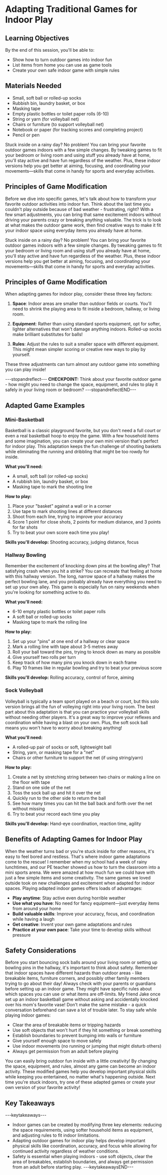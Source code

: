 # Adapting Traditional Games for Indoor Play

## Learning Objectives

By the end of this session, you'll be able to:

- Show how to turn outdoor games into indoor fun
- List items from home you can use as game tools
- Create your own safe indoor game with simple rules

## Materials Needed
- Small, soft ball or rolled-up socks
- Rubbish bin, laundry basket, or box
- Masking tape
- Empty plastic bottles or toilet paper rolls (6-10)
- String or yarn (for volleyball net)
- Chairs or furniture (to support volleyball net)
- Notebook or paper (for tracking scores and completing project)
- Pencil or pen

Stuck inside on a rainy day? No problem! You can bring your favorite outdoor games indoors with a few simple changes. By tweaking games to fit your bedroom or living room and using stuff you already have at home, you'll stay active and have fun regardless of the weather. Plus, these indoor versions help you get better at aiming, focusing, and coordinating your movements—skills that come in handy for sports and everyday activities.

## Principles of Game Modification

Before we dive into specific games, let's talk about how to transform your favorite outdoor activities into indoor fun. Think about the last time you couldn't play outside because of bad weather - frustrating, right? With a few smart adjustments, you can bring that same excitement indoors without driving your parents crazy or breaking anything valuable. The trick is to look at what makes the outdoor game work, then find creative ways to make it fit your indoor space using everyday items you already have at home.

Stuck inside on a rainy day? No problem! You can bring your favorite outdoor games indoors with a few simple changes. By tweaking games to fit your bedroom or living room and using stuff you already have at home, you'll stay active and have fun regardless of the weather. Plus, these indoor versions help you get better at aiming, focusing, and coordinating your movements—skills that come in handy for sports and everyday activities.

## Principles of Game Modification
When adapting games for indoor play, consider these three key factors:

1. **Space**: Indoor areas are smaller than outdoor fields or courts. You'll need to shrink the playing area to fit inside a bedroom, hallway, or living room.

2. **Equipment**: Rather than using standard sports equipment, opt for softer, lighter alternatives that won't damage anything indoors. Rolled-up socks make brilliant substitutes for balls!

3. **Rules**: Adjust the rules to suit a smaller space with different equipment. This might mean simpler scoring or creative new ways to play by yourself.

These three adjustments can turn almost any outdoor game into something you can play inside!

---stopandreflect---
**CHECKPOINT:** Think about your favorite outdoor game - how might you need to change the space, equipment, and rules to play it safely in your living room or bedroom?
---stopandreflectEND---

## Adapted Game Examples

### Mini-Basketball
Basketball is a classic playground favorite, but you don't need a full court or even a real basketball hoop to enjoy the game. With a few household items and some imagination, you can create your own mini version that's perfect for indoor play. This adaptation keeps the fun challenge of shooting baskets while eliminating the running and dribbling that might be too rowdy for inside.

**What you'll need:**
- A small, soft ball (or rolled-up socks)
- A rubbish bin, laundry basket, or box
- Masking tape to mark the shooting line

**How to play:**
1. Place your "basket" against a wall or in a corner
2. Use tape to mark shooting lines at different distances
3. Shoot from each line, trying to improve your accuracy
4. Score 1 point for close shots, 2 points for medium distance, and 3 points for far shots
5. Try to beat your own score each time you play!

**Skills you'll develop:** Shooting accuracy, judging distance, focus

### Hallway Bowling
Remember the excitement of knocking down pins at the bowling alley? That satisfying crash when you hit a strike? You can recreate that feeling at home with this hallway version. The long, narrow space of a hallway makes the perfect bowling lane, and you probably already have everything you need to set up your own alley. This game is especially fun on rainy weekends when you're looking for something active to do.

**What you'll need:**
- 6-10 empty plastic bottles or toilet paper rolls
- A soft ball or rolled-up socks
- Masking tape to mark the rolling line

**How to play:**
1. Set up your "pins" at one end of a hallway or clear space
2. Mark a rolling line with tape about 3-5 metres away
3. Roll your ball toward the pins, trying to knock down as many as possible
4. Give yourself two rolls per turn
5. Keep track of how many pins you knock down in each frame
6. Play 10 frames like in regular bowling and try to beat your previous score

**Skills you'll develop:** Rolling accuracy, control of force, aiming

### Sock Volleyball
Volleyball is typically a team sport played on a beach or court, but this solo version brings all the fun of volleying right into your living room. The best part about this adaptation is that you can practice your volleyball skills without needing other players. It's a great way to improve your reflexes and coordination while having a blast on your own. Plus, the soft sock ball means you won't have to worry about breaking anything!

**What you'll need:**
- A rolled-up pair of socks or soft, lightweight ball
- String, yarn, or masking tape for a "net"
- Chairs or other furniture to support the net (if using string/yarn)

**How to play:**
1. Create a net by stretching string between two chairs or making a line on the floor with tape
2. Stand on one side of the net
3. Toss the sock ball up and hit it over the net
4. Quickly run to the other side to return the ball
5. See how many times you can hit the ball back and forth over the net without missing
6. Try to beat your record each time you play

**Skills you'll develop:** Hand-eye coordination, reaction time, agility

## Benefits of Adapting Games for Indoor Play
When the weather turns bad or you're stuck inside for other reasons, it's easy to feel bored and restless. That's where indoor game adaptations come to the rescue! I remember when my school had a week of rainy lunchtimes, and our PE teacher showed us how to turn the classroom into a mini sports arena. We were amazed at how much fun we could have with just a few simple items and some creativity. The same games we loved outside took on new challenges and excitement when adapted for indoor spaces. Playing adapted indoor games offers loads of advantages:

- **Play anytime**: Stay active even during horrible weather
- **Use what you have**: No need for fancy equipment—just everyday items from around your home
- **Build valuable skills**: Improve your accuracy, focus, and coordination while having a laugh
- **Get creative**: Invent your own game adaptations and rules
- **Practice at your own pace**: Take your time to develop skills without pressure

## Safety Considerations
Before you start bouncing sock balls around your living room or setting up bowling pins in the hallway, it's important to think about safety. Remember that indoor spaces have different hazards than outdoor areas - like breakable items, furniture corners, and possibly other family members trying to go about their day! Always check with your parents or guardians before setting up an indoor game. They might have specific rules about which spaces you can use or what items are off-limits. My friend Jake once set up an indoor basketball game without asking and accidentally knocked over his mom's favorite vase! Don't make the same mistake - a quick conversation beforehand can save a lot of trouble later. To stay safe while playing indoor games:

- Clear the area of breakable items or tripping hazards
- Use soft objects that won't hurt if they hit something or break something
- Establish boundaries to prevent bumping into walls or furniture
- Give yourself enough space to move safely
- Use indoor movements (no running or jumping that might disturb others)
- Always get permission from an adult before playing

You can easily bring outdoor fun inside with a little creativity! By changing the space, equipment, and rules, almost any game can become an indoor activity. These modified games help you develop important physical skills while keeping you entertained, no matter what's happening outside. Next time you're stuck indoors, try one of these adapted games or create your own version of your favorite activity!

## Key Takeaways
---keytakeaways---
- Indoor games can be created by modifying three key elements: reducing the space requirements, using softer household items as equipment, and adjusting rules to fit indoor limitations.
- Adapting outdoor games for indoor play helps develop important physical skills like coordination, accuracy, and focus while allowing for continued activity regardless of weather conditions.
- Safety is essential when playing indoors - use soft objects, clear the area of breakables, establish boundaries, and always get permission from an adult before starting play.
---keytakeawaysEND---